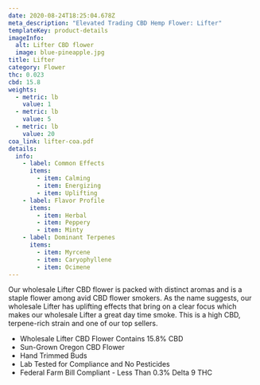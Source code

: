 ```yaml
---
date: 2020-08-24T18:25:04.678Z
meta_description: "Elevated Trading CBD Hemp Flower: Lifter"
templateKey: product-details
imageInfo:
  alt: Lifter CBD flower
  image: blue-pineapple.jpg
title: Lifter
category: Flower
thc: 0.023
cbd: 15.8
weights:
  - metric: lb
    value: 1
  - metric: lb
    value: 5
  - metric: lb
    value: 20
coa_link: lifter-coa.pdf
details:
  info:
    - label: Common Effects
      items:
        - item: Calming
        - item: Energizing
        - item: Uplifting
    - label: Flavor Profile
      items:
        - item: Herbal
        - item: Peppery
        - item: Minty
    - label: Dominant Terpenes
      items:
        - item: Myrcene
        - item: Caryophyllene
        - item: Ocimene
---
```

Our wholesale Lifter CBD flower is packed with distinct aromas and is a
staple flower among avid CBD flower smokers. As the name suggests, our
wholesale Lifter has uplifting effects that bring on a clear focus which
makes our wholesale Lifter a great day time smoke. This is a high
CBD,  terpene-rich strain and one of our top sellers.
 
* Wholesale Lifter CBD Flower Contains 15.8% CBD
* Sun-Grown Oregon CBD Flower
* Hand Trimmed Buds
* Lab Tested for Compliance and No Pesticides
* Federal Farm Bill Compliant - Less Than 0.3% Delta 9 THC